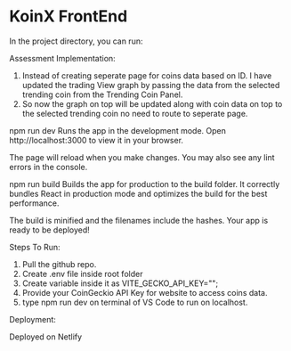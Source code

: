 # KoinX FrontEnd

In the project directory, you can run:

Assessment Implementation:
1) Instead of creating seperate page for coins data based on ID. I have updated the trading View graph by passing the data from the selected trending coin from the Trending Coin Panel.
2) So now the graph on top will be updated along with coin data on top to the selected trending coin no need to route to seperate page.

npm run dev
Runs the app in the development mode.
Open http://localhost:3000 to view it in your browser.

The page will reload when you make changes.
You may also see any lint errors in the console.

npm run build
Builds the app for production to the build folder.
It correctly bundles React in production mode and optimizes the build for the best performance.

The build is minified and the filenames include the hashes.
Your app is ready to be deployed!

Steps To Run:

1) Pull the github repo.
2) Create .env file inside root folder
3) Create variable inside it as VITE_GECKO_API_KEY="";
4) Provide your CoinGeckio API Key for website to access coins data.
5) type npm run dev on terminal of VS Code to run on localhost.

Deployment:

Deployed on Netlify



